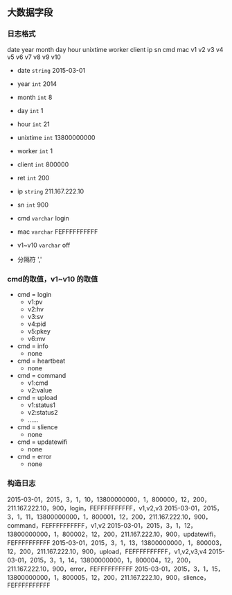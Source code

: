 ## 大数据字段

### 日志格式

date year month day hour unixtime worker client ip sn cmd mac v1 v2 v3 v4 v5 v6 v7 v8 v9 v10

- date `string`  2015-03-01  
- year  `int`    2014
- month `int`    8
- day   `int`    1
- hour  `int`    21
- unixtime `int`  13800000000

- worker `int`   1
- client `int`   800000

- ret    `int`   200
- ip     `string` 211.167.222.10
- sn     `int`   900
- cmd    `varchar` login
- mac    `varchar` FEFFFFFFFFFF
- v1~v10 `varchar` off
- 分隔符  ','

### cmd的取值，v1~v10 的取值

- cmd = login
	- v1:pv
	- v2:hv
	- v3:sv
	- v4:pid
	- v5:pkey
	- v6:mv
- cmd = info
	- none
- cmd = heartbeat
	- none
- cmd = command
	- v1:cmd
	- v2:value
- cmd = upload
	- v1:status1
	- v2:status2
	- ……
- cmd = slience
	- none
- cmd = updatewifi
	- none
- cmd = error
	- none

### 构造日志

2015-03-01，2015，3，1，10，13800000000，1，800000，12，200，211.167.222.10，900，login，FEFFFFFFFFFF，v1,v2,v3
2015-03-01，2015，3，1，11，13800000000，1，800001，12，200，211.167.222.10，900，command，FEFFFFFFFFFF，v1,v2
2015-03-01，2015，3，1，12，13800000000，1，800002，12，200，211.167.222.10，900，updatewifi，FEFFFFFFFFFF
2015-03-01，2015，3，1，13，13800000000，1，800003，12，200，211.167.222.10，900，upload，FEFFFFFFFFFF，v1,v2,v3,v4
2015-03-01，2015，3，1，14，13800000000，1，800004，12，200，211.167.222.10，900，error，FEFFFFFFFFFF
2015-03-01，2015，3，1，15，13800000000，1，800005，12，200，211.167.222.10，900，slience，FEFFFFFFFFFF
